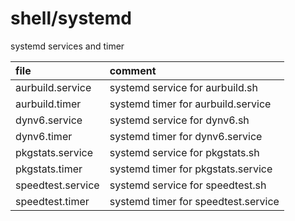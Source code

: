 # shell/systemd

systemd services and timer

| file              | comment                             |
| :---------------- | :---------------------------------- |
| aurbuild.service  | systemd service for aurbuild.sh     |
| aurbuild.timer    | systemd timer for aurbuild.service  |
| dynv6.service     | systemd service for dynv6.sh        |
| dynv6.timer       | systemd timer for dynv6.service     |
| pkgstats.service  | systemd service for pkgstats.sh     |
| pkgstats.timer    | systemd timer for pkgstats.service  |
| speedtest.service | systemd service for speedtest.sh    |
| speedtest.timer   | systemd timer for speedtest.service |
